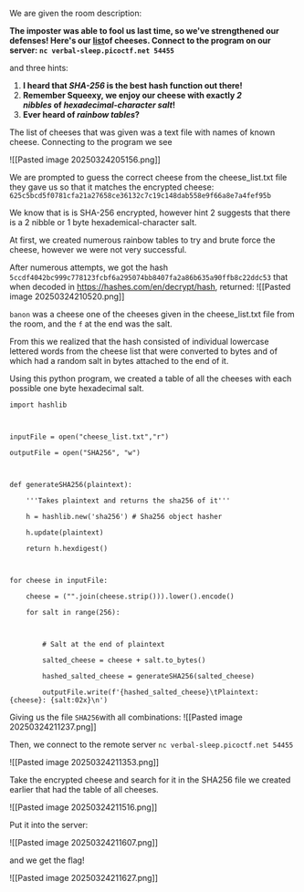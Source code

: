We are given the room description:

**The imposter was able to fool us last time, so we've strengthened our defenses!
Here's our [list](https://challenge-files.picoctf.net/c_verbal_sleep/5eaec7881c3f1aa05cff2820457d324096dd7de33fc492a84ba08cd67aba1bf1/cheese_list.txt)of cheeses.
Connect to the program on our server: `nc verbal-sleep.picoctf.net 54455`**

and three hints:

1. **I heard that _SHA-256_ is the best hash function out there!**
2. **Remember Squeexy, we enjoy our cheese with exactly _2 nibbles_ of _hexadecimal-character salt_!**
3. **Ever heard of _rainbow tables_?**

The list of cheeses that was given was a text file with names of known cheese. 
Connecting to the program we see 

![[Pasted image 20250324205156.png]]

We are prompted to guess the correct cheese from the cheese_list.txt file they gave us so that it matches the encrypted cheese: `625c5bcd5f0781cfa21a27658ce36132c7c19c148dab558e9f66a8e7a4fef95b`

We know that is is SHA-256 encrypted, however hint 2 suggests that there is a 2 nibble or 1 byte hexademical-character salt. 

At first, we created numerous rainbow tables to try and brute force the cheese, however we were not very successful.

After numerous attempts, we got the hash `5ccdf4042bc999c778123fcbf6a295074bb8407fa2a86b635a90ffb8c22ddc53` 
that when decoded in https://hashes.com/en/decrypt/hash, returned:
![[Pasted image 20250324210520.png]]

`banon` was a cheese one of the cheeses given in the cheese_list.txt file from the room, and the `f` at the end was the salt. 

From this we realized that the hash consisted of individual lowercase lettered words from the cheese list that were converted to bytes and of which had a random salt in bytes attached to the end of it. 

Using this python program, we created a table of all the cheeses with each possible one byte hexadecimal salt. 

```
import hashlib

  

inputFile = open("cheese_list.txt","r")

outputFile = open("SHA256", "w")

  

def generateSHA256(plaintext):

    '''Takes plaintext and returns the sha256 of it'''

    h = hashlib.new('sha256') # Sha256 object hasher

    h.update(plaintext)

    return h.hexdigest()

  

for cheese in inputFile:

    cheese = ("".join(cheese.strip())).lower().encode()

    for salt in range(256):

  

        # Salt at the end of plaintext

        salted_cheese = cheese + salt.to_bytes()

        hashed_salted_cheese = generateSHA256(salted_cheese)

        outputFile.write(f'{hashed_salted_cheese}\tPlaintext: {cheese}: {salt:02x}\n')
```
Giving us the file `SHA256`with all combinations:
![[Pasted image 20250324211237.png]]

Then, we connect to the remote server `nc verbal-sleep.picoctf.net 54455` 

![[Pasted image 20250324211353.png]]

Take the encrypted cheese and search for it in the SHA256 file we created earlier that had the table of all cheeses.

![[Pasted image 20250324211516.png]]

Put it into the server:

![[Pasted image 20250324211607.png]]

and we get the flag!

![[Pasted image 20250324211627.png]]